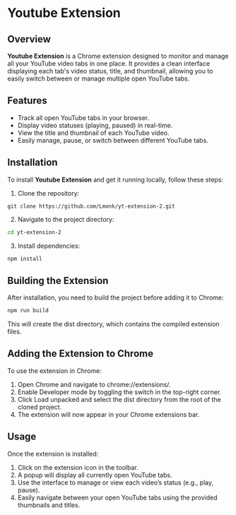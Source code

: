 # Youtube Extension

## Overview

**Youtube Extension** is a Chrome extension designed to monitor and manage all your YouTube video tabs in one place. It provides a clean interface displaying each tab's video status, title, and thumbnail, allowing you to easily switch between or manage multiple open YouTube tabs.

## Features

- Track all open YouTube tabs in your browser.
- Display video statuses (playing, paused) in real-time.
- View the title and thumbnail of each YouTube video.
- Easily manage, pause, or switch between different YouTube tabs.

## Installation

To install **Youtube Extension** and get it running locally, follow these steps:

1. Clone the repository:

```
git clone https://github.com/Lmonk/yt-extension-2.git
```

2. Navigate to the project directory:

```sh
cd yt-extension-2
```

3. Install dependencies:

```sh
npm install
```

## Building the Extension

After installation, you need to build the project before adding it to Chrome:

```sh
npm run build
```

This will create the dist directory, which contains the compiled extension files.

## Adding the Extension to Chrome

To use the extension in Chrome:

1. Open Chrome and navigate to chrome://extensions/.
2. Enable Developer mode by toggling the switch in the top-right corner.
3. Click Load unpacked and select the dist directory from the root of the cloned project.
4. The extension will now appear in your Chrome extensions bar.

## Usage

Once the extension is installed:

1. Click on the extension icon in the toolbar.
2. A popup will display all currently open YouTube tabs.
3. Use the interface to manage or view each video’s status (e.g., play, pause).
4. Easily navigate between your open YouTube tabs using the provided thumbnails and titles.
